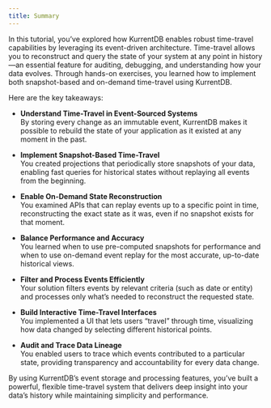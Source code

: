 ```yaml
---
title: Summary
---
```


In this tutorial, you’ve explored how KurrentDB enables robust time-travel capabilities by leveraging its event-driven architecture. Time-travel allows you to reconstruct and query the state of your system at any point in history—an essential feature for auditing, debugging, and understanding how your data evolves. Through hands-on exercises, you learned how to implement both snapshot-based and on-demand time-travel using KurrentDB.

Here are the key takeaways:

* **Understand Time-Travel in Event-Sourced Systems**  
  By storing every change as an immutable event, KurrentDB makes it possible to rebuild the state of your application as it existed at any moment in the past.

* **Implement Snapshot-Based Time-Travel**  
  You created projections that periodically store snapshots of your data, enabling fast queries for historical states without replaying all events from the beginning.

* **Enable On-Demand State Reconstruction**  
  You examined APIs that can replay events up to a specific point in time, reconstructing the exact state as it was, even if no snapshot exists for that moment.

* **Balance Performance and Accuracy**  
  You learned when to use pre-computed snapshots for performance and when to use on-demand event replay for the most accurate, up-to-date historical views.

* **Filter and Process Events Efficiently**  
  Your solution filters events by relevant criteria (such as date or entity) and processes only what’s needed to reconstruct the requested state.

* **Build Interactive Time-Travel Interfaces**  
  You implemented a UI that lets users “travel” through time, visualizing how data changed by selecting different historical points.

* **Audit and Trace Data Lineage**  
  You enabled users to trace which events contributed to a particular state, providing transparency and accountability for every data change.

By using KurrentDB’s event storage and processing features, you’ve built a powerful, flexible time-travel system that delivers deep insight into your data’s history while maintaining simplicity and performance.